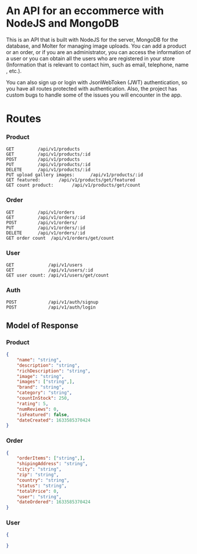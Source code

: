 # An API for an eccommerce with NodeJS and MongoDB
This is an API that is built with NodeJS for the server, MongoDB for the database, and Molter for managing image uploads.
You can add a product or an order, or if you are an administrator, you can access the information of a user or you can obtain all the users who are registered in your store (Information that is relevant to contact him, such as email, telephone, name , etc.).

You can also sign up or login with JsonWebToken (JWT) authentication, so you have all routes protected with authentication. Also, the project has custom bugs to handle some of the issues you will encounter in the app.

# Routes
### Product

```
GET         /api/v1/products
GET         /api/v1/products/:id
POST        /api/v1/products
PUT         /api/v1/products/:id
DELETE      /api/v1/products/:id
PUT upload gallery images:      /api/v1/products/:id
GET featured:       /api/v1/products/get/featured
GET count product:       /api/v1/products/get/count
```

### Order

```
GET         /api/v1/orders
GET         /api/v1/orders/:id
POST        /api/v1/orders/
PUT         /api/v1/orders/:id
DELETE      /api/v1/orders/:id
GET order count  /api/v1/orders/get/count
```

### User

```
GET             /api/v1/users
GET             /api/v1/users/:id
GET user count: /api/v1/users/get/count
```

### Auth

```
POST            /api/v1/auth/signup
POST            /api/v1/auth/login
```

## Model of Response

### Product

``` json
{
    "name": "string",
    "description": "string",
    "richDescription": "string",
    "image": "string",
    "images": ["string",],
    "brand": "string",
    "category": "string",
    "countInStock": 250,
    "rating": 5,
    "numReviews": 0,
    "isFeatured": false,
    "dateCreated": 1633585370424
}
```

### Order

``` json
{
    "orderItems": ["string",],
    "shipingAddress": "string",
    "city": "string",
    "zip": "string",
    "country": "string",
    "status": "string",
    "totalPrice": 0,
    "user": "string",
    "dateOrdered": 1633585370424
}
```

### User

``` json
{
    
}
```